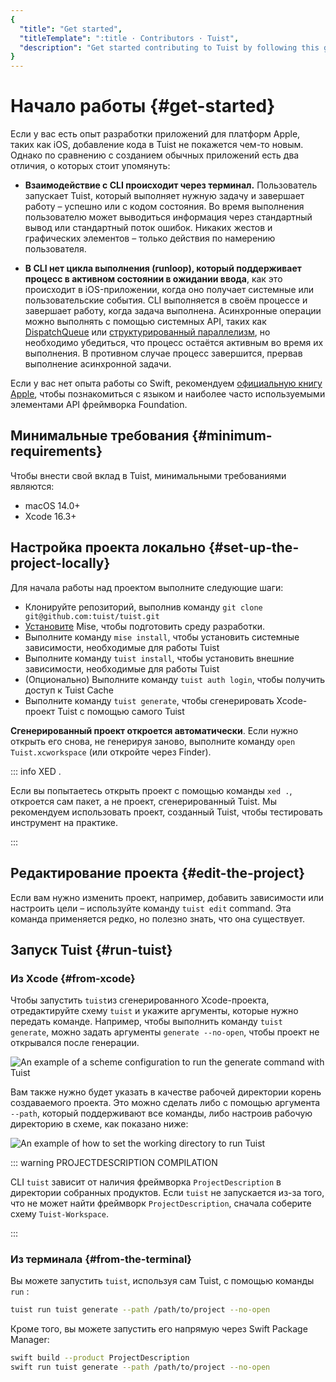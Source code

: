 ```yaml
---
{
  "title": "Get started",
  "titleTemplate": ":title · Contributors · Tuist",
  "description": "Get started contributing to Tuist by following this guide."
}
---
```

# Начало работы {#get-started}

Если у вас есть опыт разработки приложений для платформ Apple, таких как iOS,
добавление кода в Tuist не покажется чем-то новым. Однако по сравнению с
созданием обычных приложений есть два отличия, о которых стоит упомянуть:

- **Взаимодействие с CLI происходит через терминал.** Пользователь запускает
  Tuist, который выполняет нужную задачу и завершает работу – успешно или с
  кодом состояния. Во время выполнения пользователю может выводиться информация
  через стандартный вывод или стандартный поток ошибок. Никаких жестов и
  графических элементов – только действия по намерению пользователя.

- **В CLI нет цикла выполнения (runloop), который поддерживает процесс в
  активном состоянии в ожидании ввода**, как это происходит в iOS-приложении,
  когда оно получает системные или пользовательские события. CLI выполняется в
  своём процессе и завершает работу, когда задача выполнена. Асинхронные
  операции можно выполнять с помощью системных API, таких как
  [DispatchQueue](https://developer.apple.com/documentation/dispatch/dispatchqueue)
  или [структурированный
  параллелизм](https://developer.apple.com/tutorials/app-dev-training/managing-structured-concurrency),
  но необходимо убедиться, что процесс остаётся активным во время их выполнения.
  В противном случае процесс завершится, прервав выполнение асинхронной задачи.

Если у вас нет опыта работы со Swift, рекомендуем [официальную книгу
Apple](https://docs.swift.org/swift-book/), чтобы познакомиться с языком и
наиболее часто используемыми элементами API фреймворка Foundation.

## Минимальные требования {#minimum-requirements}

Чтобы внести свой вклад в Tuist, минимальными требованиями являются:

- macOS 14.0+
- Xcode 16.3+

## Настройка проекта локально {#set-up-the-project-locally}

Для начала работы над проектом выполните следующие шаги:

- Клонируйте репозиторий, выполнив команду `git clone
  git@github.com:tuist/tuist.git`
- [Установите](https://mise.jdx.dev/getting-started.html) Mise, чтобы
  подготовить среду разработки.
- Выполните команду `mise install`, чтобы установить системные зависимости,
  необходимые для работы Tuist
- Выполните команду `tuist install`, чтобы установить внешние зависимости,
  необходимые для работы Tuist
- (Опционально) Выполните команду `tuist auth login`, чтобы получить доступ к
  <LocalizedLink href="/guides/features/cache">Tuist Cache</LocalizedLink>
- Выполните команду `tuist generate`, чтобы сгенерировать Xcode-проект Tuist с
  помощью самого Tuist

**Сгенерированный проект откроется автоматически**. Если нужно открыть его
снова, не генерируя заново, выполните команду `open Tuist.xcworkspace` (или
откройте через Finder).

::: info XED .
<!-- -->
Если вы попытаетесь открыть проект с помощью команды `xed .`, откроется сам
пакет, а не проект, сгенерированный Tuist. Мы рекомендуем использовать проект,
созданный Tuist, чтобы тестировать инструмент на практике.
<!-- -->
:::

## Редактирование проекта {#edit-the-project}

Если вам нужно изменить проект, например, добавить зависимости или настроить
цели – используйте команду
<LocalizedLink href="/guides/features/projects/editing">`tuist edit`
command</LocalizedLink>. Эта команда применяется редко, но полезно знать, что
она существует.

## Запуск Tuist {#run-tuist}

### Из Xcode {#from-xcode}

Чтобы запустить `tuist`из сгенерированного Xcode-проекта, отредактируйте схему
`tuist` и укажите аргументы, которые нужно передать команде. Например, чтобы
выполнить команду `tuist generate`, можно задать аргументы `generate --no-open`,
чтобы проект не открывался после генерации.

![An example of a scheme configuration to run the generate command with
Tuist](/images/contributors/scheme-arguments.png)

Вам также нужно будет указать в качестве рабочей директории корень создаваемого
проекта. Это можно сделать либо с помощью аргумента `--path`, который
поддерживают все команды, либо настроив рабочую директорию в схеме, как показано
ниже:


![An example of how to set the working directory to run
Tuist](/images/contributors/scheme-working-directory.png)

::: warning PROJECTDESCRIPTION COMPILATION
<!-- -->
CLI `tuist` зависит от наличия фреймворка `ProjectDescription` в директории
собранных продуктов. Если `tuist` не запускается из-за того, что не может найти
фреймворк `ProjectDescription`, сначала соберите схему `Tuist-Workspace`.
<!-- -->
:::

### Из терминала {#from-the-terminal}

Вы можете запустить `tuist`, используя сам Tuist, с помощью команды `run` :

```bash
tuist run tuist generate --path /path/to/project --no-open
```

Кроме того, вы можете запустить его напрямую через Swift Package Manager:

```bash
swift build --product ProjectDescription
swift run tuist generate --path /path/to/project --no-open
```
